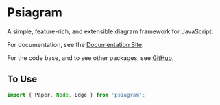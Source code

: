 # Psiagram

A simple, feature-rich, and extensible diagram framework for JavaScript.

For documentation, see the [Documentation Site](https://www.psiagram.org/).

For the code base, and to see other packages, see
[GitHub](https://github.com/liamross/psiagram).

## To Use

```js
import { Paper, Node, Edge } from 'psiagram';
```
